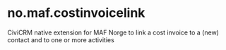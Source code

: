# no.maf.costinvoicelink
CiviCRM native extension for MAF Norge to link a cost invoice to a (new) contact and to one or more activities
